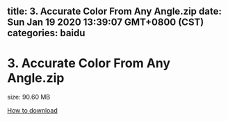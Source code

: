 
title: 3. Accurate Color From Any Angle.zip
date: Sun Jan 19 2020 13:39:07 GMT+0800 (CST)    
categories: baidu
---

# 3. Accurate Color From Any Angle.zip
size: 90.60 MB
 
 

[How to download](https://bpcam.bemobtrk.com/go/2ceec3aa-1ca2-46d6-b9ff-aaa5c184517c?jno=1202)